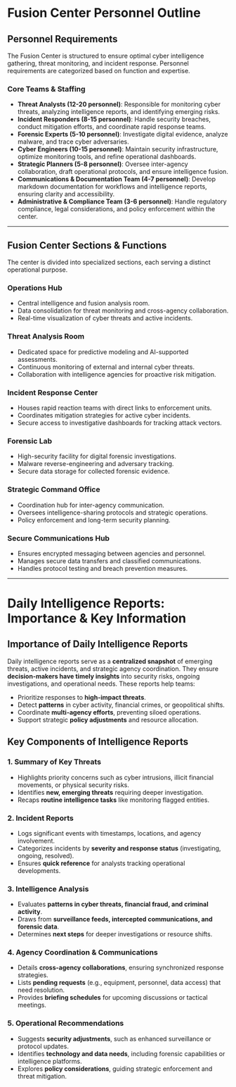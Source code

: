 
# Fusion Center Personnel Outline

## Personnel Requirements
The Fusion Center is structured to ensure optimal cyber intelligence gathering, threat monitoring, and incident response. Personnel requirements are categorized based on function and expertise.

### Core Teams & Staffing
- **Threat Analysts (12-20 personnel)**: Responsible for monitoring cyber threats, analyzing intelligence reports, and identifying emerging risks.
- **Incident Responders (8-15 personnel)**: Handle security breaches, conduct mitigation efforts, and coordinate rapid response teams.
- **Forensic Experts (5-10 personnel)**: Investigate digital evidence, analyze malware, and trace cyber adversaries.
- **Cyber Engineers (10-15 personnel)**: Maintain security infrastructure, optimize monitoring tools, and refine operational dashboards.
- **Strategic Planners (5-8 personnel)**: Oversee inter-agency collaboration, draft operational protocols, and ensure intelligence fusion.
- **Communications & Documentation Team (4-7 personnel)**: Develop markdown documentation for workflows and intelligence reports, ensuring clarity and accessibility.
- **Administrative & Compliance Team (3-6 personnel)**: Handle regulatory compliance, legal considerations, and policy enforcement within the center.

---

## Fusion Center Sections & Functions
The center is divided into specialized sections, each serving a distinct operational purpose.

### **Operations Hub**
- Central intelligence and fusion analysis room.
- Data consolidation for threat monitoring and cross-agency collaboration.
- Real-time visualization of cyber threats and active incidents.

### **Threat Analysis Room**
- Dedicated space for predictive modeling and AI-supported assessments.
- Continuous monitoring of external and internal cyber threats.
- Collaboration with intelligence agencies for proactive risk mitigation.

### **Incident Response Center**
- Houses rapid reaction teams with direct links to enforcement units.
- Coordinates mitigation strategies for active cyber incidents.
- Secure access to investigative dashboards for tracking attack vectors.

### **Forensic Lab**
- High-security facility for digital forensic investigations.
- Malware reverse-engineering and adversary tracking.
- Secure data storage for collected forensic evidence.

### **Strategic Command Office**
- Coordination hub for inter-agency communication.
- Oversees intelligence-sharing protocols and strategic operations.
- Policy enforcement and long-term security planning.

### **Secure Communications Hub**
- Ensures encrypted messaging between agencies and personnel.
- Manages secure data transfers and classified communications.
- Handles protocol testing and breach prevention measures.

---

# Daily Intelligence Reports: Importance & Key Information

## Importance of Daily Intelligence Reports
Daily intelligence reports serve as a **centralized snapshot** of emerging threats, active incidents, and strategic agency coordination. They ensure **decision-makers have timely insights** into security risks, ongoing investigations, and operational needs. These reports help teams:
- Prioritize responses to **high-impact threats**.
- Detect **patterns** in cyber activity, financial crimes, or geopolitical shifts.
- Coordinate **multi-agency efforts**, preventing siloed operations.
- Support strategic **policy adjustments** and resource allocation.

## Key Components of Intelligence Reports

### 1. Summary of Key Threats
- Highlights priority concerns such as cyber intrusions, illicit financial movements, or physical security risks.
- Identifies **new, emerging threats** requiring deeper investigation.
- Recaps **routine intelligence tasks** like monitoring flagged entities.

### 2. Incident Reports
- Logs significant events with timestamps, locations, and agency involvement.
- Categorizes incidents by **severity and response status** (investigating, ongoing, resolved).
- Ensures **quick reference** for analysts tracking operational developments.

### 3. Intelligence Analysis
- Evaluates **patterns in cyber threats, financial fraud, and criminal activity**.
- Draws from **surveillance feeds, intercepted communications, and forensic data**.
- Determines **next steps** for deeper investigations or resource shifts.

### 4. Agency Coordination & Communications
- Details **cross-agency collaborations**, ensuring synchronized response strategies.
- Lists **pending requests** (e.g., equipment, personnel, data access) that need resolution.
- Provides **briefing schedules** for upcoming discussions or tactical meetings.

### 5. Operational Recommendations
- Suggests **security adjustments**, such as enhanced surveillance or protocol updates.
- Identifies **technology and data needs**, including forensic capabilities or intelligence platforms.
- Explores **policy considerations**, guiding strategic enforcement and threat mitigation.


